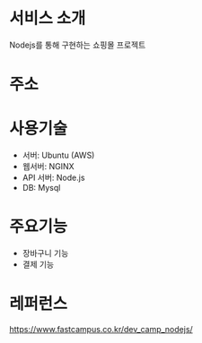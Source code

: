 서비스 소개
======  
Nodejs를 통해 구현하는 쇼핑몰 프로젝트  

주소
======  


사용기술
======  
- 서버: Ubuntu (AWS)  
- 웹서버: NGINX  
- API 서버: Node.js  
- DB: Mysql

주요기능
======  
- 장바구니 기능  
- 결제 기능    

레퍼런스
======    
https://www.fastcampus.co.kr/dev_camp_nodejs/

